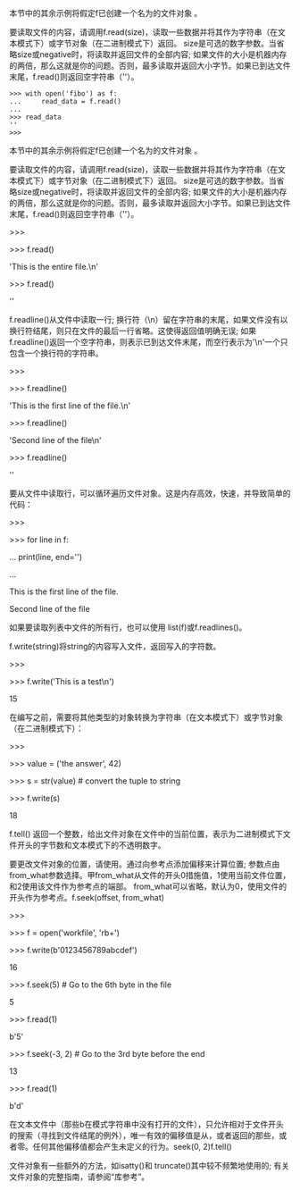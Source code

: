 本节中的其余示例将假定f已创建一个名为的文件对象 。

要读取文件的内容，请调用f.read\(size\)，读取一些数据并将其作为字符串（在文本模式下）或字节对象（在二进制模式下）返回。 size是可选的数字参数。当省略size或negative时，将读取并返回文件的全部内容; 如果文件的大小是机器内存的两倍，那么这就是你的问题。否则，最多读取并返回大小字节。如果已到达文件末尾，f.read\(\)则返回空字符串（''）。

```
>>> with open('fibo') as f:
...     read_data = f.read()
...
>>> read_data
''
>>>
```

本节中的其余示例将假定f已创建一个名为的文件对象 。



要读取文件的内容，请调用f.read\(size\)，读取一些数据并将其作为字符串（在文本模式下）或字节对象（在二进制模式下）返回。 size是可选的数字参数。当省略size或negative时，将读取并返回文件的全部内容; 如果文件的大小是机器内存的两倍，那么这就是你的问题。否则，最多读取并返回大小字节。如果已到达文件末尾，f.read\(\)则返回空字符串（''）。



&gt;&gt;&gt;

&gt;&gt;&gt; f.read\(\)

'This is the entire file.\n'

&gt;&gt;&gt; f.read\(\)

''

f.readline\(\)从文件中读取一行; 换行符（\n）留在字符串的末尾，如果文件没有以换行符结尾，则只在文件的最后一行省略。这使得返回值明确无误; 如果f.readline\(\)返回一个空字符串，则表示已到达文件末尾，而空行表示为'\n'一个只包含一个换行符的字符串。



&gt;&gt;&gt;

&gt;&gt;&gt; f.readline\(\)

'This is the first line of the file.\n'

&gt;&gt;&gt; f.readline\(\)

'Second line of the file\n'

&gt;&gt;&gt; f.readline\(\)

''

要从文件中读取行，可以循环遍历文件对象。这是内存高效，快速，并导致简单的代码：



&gt;&gt;&gt;

&gt;&gt;&gt; for line in f:

...     print\(line, end=''\)

...

This is the first line of the file.

Second line of the file

如果要读取列表中文件的所有行，也可以使用 list\(f\)或f.readlines\(\)。



f.write\(string\)将string的内容写入文件，返回写入的字符数。



&gt;&gt;&gt;

&gt;&gt;&gt; f.write\('This is a test\n'\)

15

在编写之前，需要将其他类型的对象转换为字符串（在文本模式下）或字节对象（在二进制模式下）：



&gt;&gt;&gt;

&gt;&gt;&gt; value = \('the answer', 42\)

&gt;&gt;&gt; s = str\(value\)  \# convert the tuple to string

&gt;&gt;&gt; f.write\(s\)

18

f.tell\(\) 返回一个整数，给出文件对象在文件中的当前位置，表示为二进制模式下文件开头的字节数和文本模式下的不透明数字。



要更改文件对象的位置，请使用。通过向参考点添加偏移来计算位置; 参数点由from\_what参数选择。甲from\_what从文件的开头0措施值，1使用当前文件位置，和2使用该文件作为参考点的端部。 from\_what可以省略，默认为0，使用文件的开头作为参考点。f.seek\(offset, from\_what\)



&gt;&gt;&gt;

&gt;&gt;&gt; f = open\('workfile', 'rb+'\)

&gt;&gt;&gt; f.write\(b'0123456789abcdef'\)

16

&gt;&gt;&gt; f.seek\(5\)      \# Go to the 6th byte in the file

5

&gt;&gt;&gt; f.read\(1\)

b'5'

&gt;&gt;&gt; f.seek\(-3, 2\)  \# Go to the 3rd byte before the end

13

&gt;&gt;&gt; f.read\(1\)

b'd'

在文本文件中（那些b在模式字符串中没有打开的文件），只允许相对于文件开头的搜索（寻找到文件结尾的例外），唯一有效的偏移值是从，或者返回的那些，或者零。任何其他偏移值都会产生未定义的行为。seek\(0, 2\)f.tell\(\)



文件对象有一些额外的方法，如isatty\(\)和 truncate\(\)其中较不频繁地使用的; 有关文件对象的完整指南，请参阅“库参考”。

